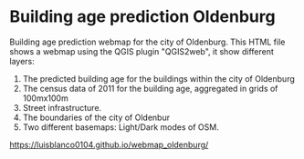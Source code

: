 # Building age prediction Oldenburg

Building age prediction webmap for the city of Oldenburg.
This HTML file shows a webmap using the QGIS plugin "QGIS2web", it show different layers:

1. The predicted building age for the buildings within the city of Oldenburg
2. The census data of 2011 for the building age, aggregated in grids of 100mx100m
3. Street infrastructure.
4. The boundaries of the city of Oldenbur
5. Two different basemaps: Light/Dark modes of OSM.

https://luisblanco0104.github.io/webmap_oldenburg/
